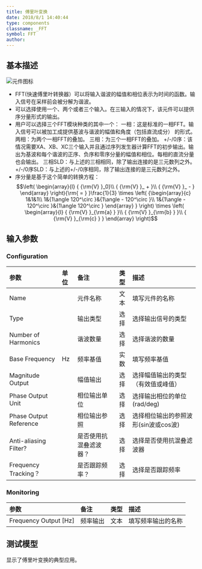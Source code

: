 ```yaml
---
title: 傅里叶变换
date: 2018/8/1 14:40:44
type: components
classname: _FFT
symbol: FFT
author: 
---
```

## <span id="comp_desc">基本描述</span>
![元件图标]()

- FFT(快速傅里叶转换器）可以将输入谐波的幅值和相位表示为时间的函数。输入信号在采样前会被分解为谐波。
- 可以选择使用一个、两个或者三个输入。在三输入的情况下，该元件可以提供序分量形式的输出。
- 用户可以选择三个FFT模块种类的其中一个：
  一相：这是标准的一相FFT。输入信号可以被加工成提供基波与谐波的幅值和角度（包括直流成分） 的形式。
  两相：为两个一相FFT的叠加。
  三相：为三个一相FFT的叠加。
  +/-/0序：该情况需要XA、XB、XC三个输入并且通过序列发生器计算FFT的初步输出。输出为基波和每个谐波的正序、负序和零序分量的幅值和相位。每相的直流分量也会输出。
  三相SLD：与上述的三相相同，除了输出连接的是三元数列之外。
  +/-/0序SLD：与上述的+/-/0序相同，除了输出连接的是三元数列之外。
- 序分量是基于这个简单的转换方程：
$$\left( \begin{array}{l}
{ {\rm{V} }_0}\\
{ {\rm{V} }_ + }\\
{ {\rm{V} }_ - }
\end{array} \right){\rm{ = } }\frac{1}{3} \times \left( {\begin{array}{c}
1&1&1\\
1&{1\angle 120^\circ }&{1\angle  - 120^\circ }\\
1&{1\angle  - 120^\circ }&{1\angle 120^\circ }
\end{array} } \right) \times \left( \begin{array}{l}
{ {\rm{V} }_{\rm{a} } }\\
{ {\rm{V} }_{\rm{b} } }\\
{ {\rm{V} }_{\rm{c} } }
\end{array} \right)$$


## <span id="comp_params">输入参数</span>
### <span id="comp_params_group_Configuration">Configuration</span>
| 参数 | 单位 | 备注 | 类型 | 描述 |
| :--- | :--- | :--- | :--: | :--- |
| <span id="comp_params_param_Name">Name</span> |  | 元件名称 | 文本 | 填写元件的名称 |
| <span id="comp_params_param_Type">Type</span> |  | 输出类型 | 选择 | 选择输出信号的类型 |
| <span id="comp_params_param_Nh">Number of Harmonics</span> |  | 谐波数量 | 选择 |选择谐波的数量  |
| <span id="comp_params_param_F">Base Frequency</span> | Hz | 频率基值 | 实数 |填写频率基值  |
| <span id="comp_params_param_Mag">Magnitude Output</span> |  | 幅值输出 | 选择 | 选择幅值输出的类型（有效值或峰值） |
| <span id="comp_params_param_Unit">Phase Output Unit</span> |  | 相位输出单位 | 选择 |选择输出相位的单位(rad/deg)  |
| <span id="comp_params_param_Ref">Phase Output Reference</span> |  | 相位输出参照 | 选择 |选择相位输出的参照波形(sin波或cos波)  |
| <span id="comp_params_param_Filter">Anti-aliasing Filter?</span> |  | 是否使用抗混叠滤波器？ | 选择 |选择是否使用抗混叠滤波器  |
| <span id="comp_params_param_Track">Frequency Tracking？</span> |  | 是否跟踪频率？ | 选择 | 选择是否跟踪频率 |

[Name]: #comp_params_param_Name "Name"
[Type]: #comp_params_param_Type "Type"
[Number of Harmonics]: #comp_params_param_Nh "Number of Harmonics"
[Base Frequency]: #comp_params_param_F "Base Frequency"
[Magnitude Output]: #comp_params_param_Mag "Magnitude Output"
[Phase Output Unit]: #comp_params_param_Unit "Phase Output Unit"
[Phase Output Reference]: #comp_params_param_Ref "Phase Output Reference"
[Anti-aliasing Filter?]: #comp_params_param_Filter "Anti-aliasing Filter?"
[Frequency Tracking？]: #comp_params_param_Track "Frequency Tracking？"

### <span id="comp_params_group_Monitoring">Monitoring</span>
| 参数 | 备注 | 类型 | 描述 |
| :--- | :--- | :--: | :--- |
| <span id="comp_params_param_Fo">Frequency Output \[Hz\]</span> | 频率输出 | 文本 | 填写频率输出的名称 |

[Frequency Output \[Hz\]]: #comp_params_param_Fo "Frequency Output \[Hz\]"

## <span id="comp_example">测试模型</span>
[<test name>](<test link>)显示了傅里叶变换的典型应用。




